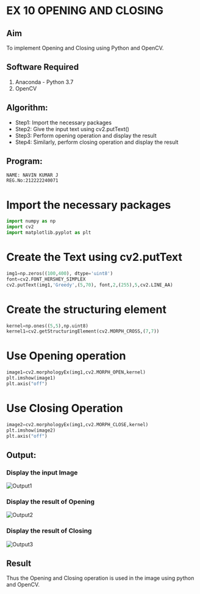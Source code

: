 # EX 10 OPENING AND CLOSING
## Aim
To implement Opening and Closing using Python and OpenCV.
## Software Required
1. Anaconda - Python 3.7
2. OpenCV
## Algorithm:
- Step1: Import the necessary packages
- Step2: Give the input text using cv2.putText()
- Step3: Perform opening operation and display the result
- Step4: Similarly, perform closing operation and display the result
## Program:
```
NAME: NAVIN KUMAR J
REG.No:212222240071
``` 
# Import the necessary packages
```python
import numpy as np
import cv2
import matplotlib.pyplot as plt
```
# Create the Text using cv2.putText
```python
img1=np.zeros((100,400), dtype='uint8')
font=cv2.FONT_HERSHEY_SIMPLEX
cv2.putText(img1,'Greedy',(5,70), font,2,(255),5,cv2.LINE_AA)
```
# Create the structuring element
```python
kernel=np.ones((5,5),np.uint8)
kernel1=cv2.getStructuringElement(cv2.MORPH_CROSS,(7,7))
```
# Use Opening operation
```python
image1=cv2.morphologyEx(img1,cv2.MORPH_OPEN,kernel)
plt.imshow(image1)
plt.axis("off")
```
# Use Closing Operation
```python
image2=cv2.morphologyEx(img1,cv2.MORPH_CLOSE,kernel)
plt.imshow(image2)
plt.axis("off")
```
## Output:
### Display the input Image
![Output1](https://github.com/SanthoshUthiraKumar/OPENING--AND-CLOSING/assets/119477975/bb76105b-2010-4314-b6fa-fd2833b4f148)

### Display the result of Opening
![Output2](https://github.com/SanthoshUthiraKumar/OPENING--AND-CLOSING/assets/119477975/61613e9a-670b-45a1-bbc2-961e6c9fe115)

### Display the result of Closing
![Output3](https://github.com/SanthoshUthiraKumar/OPENING--AND-CLOSING/assets/119477975/2a74a628-6565-4598-b2c0-4f4f96499553)

## Result
Thus the Opening and Closing operation is used in the image using python and OpenCV.
